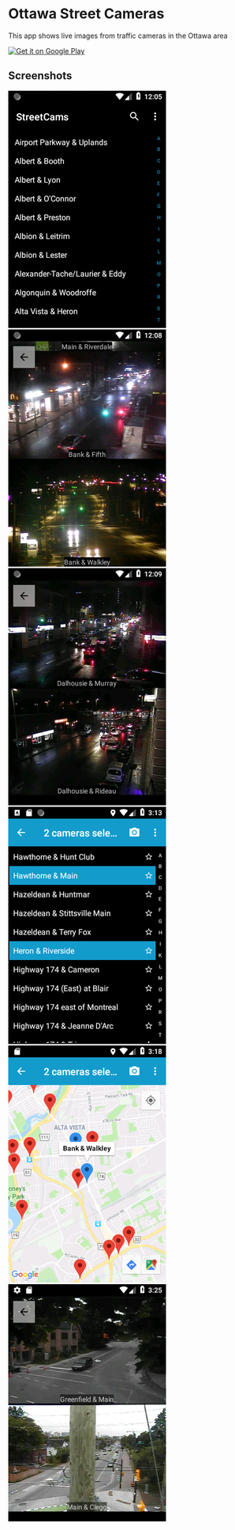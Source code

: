 # Ottawa Street Cameras
This app shows live images from traffic cameras in the Ottawa area

<a href='https://play.google.com/store/apps/details?id=com.textfield.json.ottawastreetcameras&pcampaignid=MKT-Other-global-all-co-prtnr-py-PartBadge-Mar2515-1'><img alt='Get it on Google Play' src='https://play.google.com/intl/en_us/badges/images/generic/en_badge_web_generic.png' height="100"/></a>

## Screenshots
![alt text](https://github.com/JsonTextfield/OttawaStreetCameras/blob/master/Screenshots/Screenshot_1522555538.png)
![alt text](https://github.com/JsonTextfield/OttawaStreetCameras/blob/master/Screenshots/Screenshot_1522555696.png)
![alt text](https://github.com/JsonTextfield/OttawaStreetCameras/blob/master/Screenshots/Screenshot_1522555795.png)
![alt text](https://github.com/JsonTextfield/OttawaStreetCameras/blob/master/Screenshots/Screenshot_1533309203.png)
![alt text](https://github.com/JsonTextfield/OttawaStreetCameras/blob/master/Screenshots/Screenshot_1533309482.png)
![alt text](https://github.com/JsonTextfield/OttawaStreetCameras/blob/master/Screenshots/Screenshot_1533309917.png)

